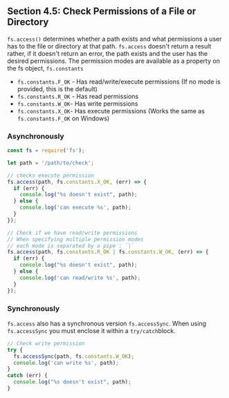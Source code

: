 ## Section 4.5: Check Permissions of a File or Directory

`fs.access()` determines whether a path exists and what permissions a user has to the 
file or directory at that path. `fs.access` doesn't return a result rather, if it 
doesn't return an error, the path exists and the user has the desired permissions.
The permission modes are available as a property on the fs object, `fs.constants`

- `fs.constants.F_OK` - Has read/write/execute permissions (If no mode is provided, this is the default)
- `fs.constants.R_OK` - Has read permissions
- `fs.constants.W_OK`- Has write permissions
- `fs.constants.X_OK`- Has execute permissions (Works the same as `fs.constants.F_OK` on Windows)

### Asynchronously

```js
const fs = require('fs');

let path = '/path/to/check';

// checks execute permission
fs.access(path, fs.constants.X_OK, (err) => {
  if (err) {
    console.log("%s doesn't exist", path);
  } else {
    console.log('can execute %s', path);
  }
});

// Check if we have read/write permissions
// When specifying multiple permission modes
// each mode is separated by a pipe : `|`
fs.access(path, fs.constants.R_OK | fs.constants.W_OK, (err) => {
  if (err) {
    console.log("%s doesn't exist", path);
  } else {
    console.log('can read/write %s', path);
  }
});
```

### Synchronously
`fs.access` also has a synchronous version `fs.accessSync`. When using `fs.accessSync` 
you must enclose it within a `try/catch`block.

```js
// Check write permission
try {
  fs.accessSync(path, fs.constants.W_OK);
  console.log('can write %s', path);
}
catch (err) {
  console.log("%s doesn't exist", path);
}
```